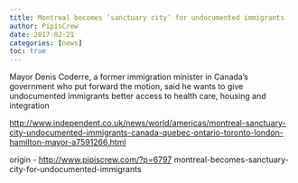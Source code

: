 ```yaml
---
title: Montreal becomes ‘sanctuary city’ for undocumented immigrants
author: PipisCrew
date: 2017-02-21
categories: [news]
toc: true
---
```


Mayor Denis Coderre, a former immigration minister in Canada’s government who put forward the motion, said he wants to give undocumented immigrants better access to health care, housing and integration

http://www.independent.co.uk/news/world/americas/montreal-sanctuary-city-undocumented-immigrants-canada-quebec-ontario-toronto-london-hamilton-mayor-a7591266.html

origin - http://www.pipiscrew.com/?p=6797 montreal-becomes-sanctuary-city-for-undocumented-immigrants